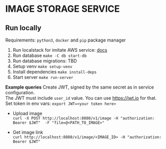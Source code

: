 # IMAGE STORAGE SERVICE

## Run locally
Requirements: `python3`, `docker` and `pip` package manager
1. Run localstack for imitate AWS service: [docs](https://docs.localstack.cloud/getting-started/quickstart/)
2. Run database `make -C db start-db`
3. Run database migrations: TBD
4. Setup venv `make setup-venv`
5. Install dependencies `make install-deps`
6. Start server `make run-server`

**Example queries**
Create JWT, signed by the same secret as in service configuration.  
The JWT must include `user_id` value. You can use https://jwt.io for that.  
Set token in env vars: `export JWT=<your token here>`  

* Upload image  
```curl -X POST http://localhost:8080/v1/image -H "authorization: Bearer $JWT"  -F "file=@<PATH_TO_IMAGE>"```

* Get image link  
```curl http://localhost:8080/v1/image/<IMAGE_ID> -H "authorization: Bearer $JWT"```
